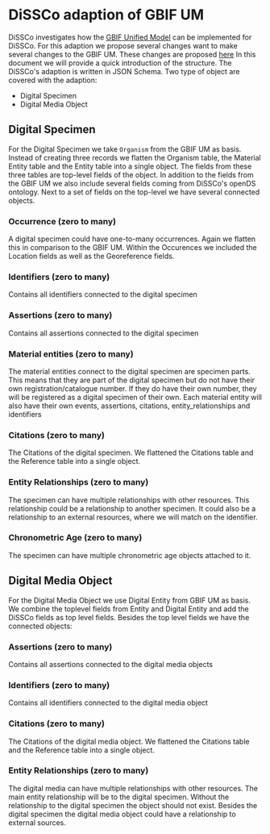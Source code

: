 # DiSSCo adaption of GBIF UM

DiSSCo investigates how the [GBIF Unified Model](https://github.com/gbif/model-material/tree/master) can be implemented for DiSSCo.
For this adaption we propose several changes want to make several changes to the GBIF UM.
These changes are proposed [here](https://docs.google.com/document/d/1NIIGwh-FUmoONGrUGY4ARbsi8dBQDHXdfLiGb9B0oUQ/edit?usp=sharing)
In this document we will provide a quick introduction of the structure.
The DiSSCo's adaption is written in JSON Schema.
Two type of object are covered with the adaption:
- Digital Specimen
- Digital Media Object

## Digital Specimen
For the Digital Specimen we take `Organism` from the GBIF UM as basis.
Instead of creating three records we flatten the Organism table, the Material Entity table and the Entity table into a single object.
The fields from these three tables are top-level fields of the object.
In addition to the fields from the GBIF UM we also include several fields coming from DiSSCo's openDS ontology.
Next to a set of fields on the top-level we have several connected objects.

### Occurrence (zero to many)
A digital specimen could have one-to-many occurrences.
Again we flatten this in comparison to the GBIF UM.
Within the Occurences we included the Location fields as well as the Georeference fields.

### Identifiers (zero to many)
Contains all identifiers connected to the digital specimen

### Assertions (zero to many)
Contains all assertions connected to the digital specimen

### Material entities (zero to many) 
The material entities connect to the digital specimen are specimen parts.
This means that they are part of the digital specimen but do not have their own registration/catalogue number.
If they do have their own number, they will be registered as a digital specimen of their own.
Each material entity will also have their own events, assertions, citations, entity_relationships and identifiers

### Citations (zero to many)
The Citations of the digital specimen.
We flattened the Citations table and the Reference table into a single object.

### Entity Relationships (zero to many)
The specimen can have multiple relationships with other resources.
This relationship could be a relationship to another specimen.
It could also be a relationship to an external resources, where we will match on the identifier.

### Chronometric Age (zero to many)
The specimen can have multiple chronometric age objects attached to it.

## Digital Media Object 
For the Digital Media Object we use Digital Entity from GBIF UM as basis.
We combine the toplevel fields from Entity and Digital Entity and add the DiSSCo fields as top level fields.
Besides the top level fields we have the connected objects:

### Assertions (zero to many)
Contains all assertions connected to the digital media objects

### Identifiers (zero to many)
Contains all identifiers connected to the digital media object

### Citations (zero to many)
The Citations of the digital media object.
We flattened the Citations table and the Reference table into a single object.

### Entity Relationships (zero to many)
The digital media can have multiple relationships with other resources.
The main entity relationship will be to the digital specimen.
Without the relationship to the digital specimen the object should not exist.
Besides the digital specimen the digital media object could have a relationship to external sources.
